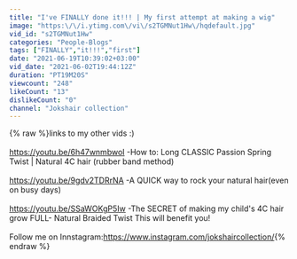 ```yaml
---
title: "I've FINALLY done it!!! | My first attempt at making a wig"
image: "https:\/\/i.ytimg.com\/vi\/s2TGMNut1Hw\/hqdefault.jpg"
vid_id: "s2TGMNut1Hw"
categories: "People-Blogs"
tags: ["FINALLY","it!!!","first"]
date: "2021-06-19T10:39:02+03:00"
vid_date: "2021-06-02T19:44:12Z"
duration: "PT19M20S"
viewcount: "248"
likeCount: "13"
dislikeCount: "0"
channel: "Jokshair collection"
---
```

{% raw %}links to my other vids :)<br /><br /><a rel="nofollow" target="blank" href="https://youtu.be/6h47wnmbwoI">https://youtu.be/6h47wnmbwoI</a> -How to: Long CLASSIC Passion Spring Twist | Natural 4C hair (rubber band method)<br /><br /><a rel="nofollow" target="blank" href="https://youtu.be/9gdv2TDRrNA">https://youtu.be/9gdv2TDRrNA</a> -A QUICK way to rock your natural hair(even on busy days)<br /><br /><a rel="nofollow" target="blank" href="https://youtu.be/SSaWOKgP5Iw">https://youtu.be/SSaWOKgP5Iw</a> -The SECRET of making my child's 4C hair grow FULL- Natural Braided Twist This will benefit you!<br /><br />Follow me on Innstagram:<a rel="nofollow" target="blank" href="https://www.instagram.com/jokshaircollection/">https://www.instagram.com/jokshaircollection/</a>{% endraw %}
